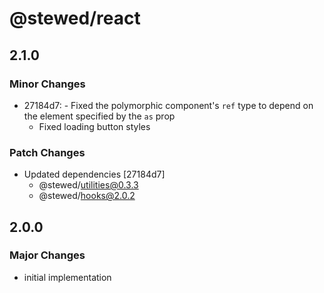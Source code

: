 # @stewed/react

## 2.1.0

### Minor Changes

- 27184d7: - Fixed the polymorphic component's `ref` type to depend on the element specified by the
  `as` prop
  - Fixed loading button styles

### Patch Changes

- Updated dependencies [27184d7]
  - @stewed/utilities@0.3.3
  - @stewed/hooks@2.0.2

## 2.0.0

### Major Changes

- initial implementation
